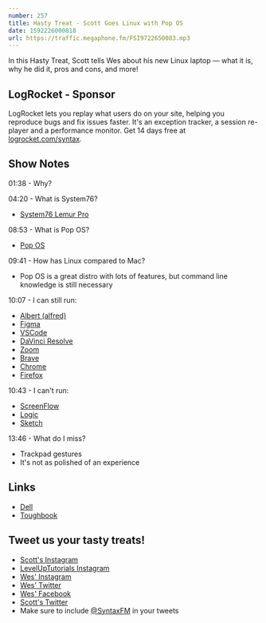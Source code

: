 ```yaml
---
number: 257
title: Hasty Treat - Scott Goes Linux with Pop OS
date: 1592226000818
url: https://traffic.megaphone.fm/FSI9722650083.mp3
---
```


In this Hasty Treat, Scott tells Wes about his new Linux laptop — what it is, why he did it, pros and cons, and more!

## LogRocket - Sponsor
LogRocket lets you replay what users do on your site, helping you reproduce bugs and fix issues faster. It's an exception tracker, a session re-player and a performance monitor. Get 14 days free at [logrocket.com/syntax](https://logrocket.com/syntax).

## Show Notes

01:38 - Why?

04:20 - What is System76?

* [System76 Lemur Pro](https://system76.com/laptops/lemur)

08:53 - What is Pop OS?

* [Pop OS](https://pop.system76.com/)

09:41 - How has Linux compared to Mac?

* Pop OS is a great distro with lots of features, but command line knowledge is still necessary

10:07 - I can still run:

* [Albert (alfred)](https://github.com/albertlauncher/albert)
* [Figma](https://www.figma.com/)
* [VSCode](https://code.visualstudio.com/)
* [DaVinci Resolve](https://www.blackmagicdesign.com/products/davinciresolve/)
* [Zoom](https://zoom.us/)
* [Brave](https://brave.com/)
* [Chrome](https://www.google.com/chrome/)
* [Firefox](https://www.mozilla.org/en-US/firefox/new/)

10:43 - I can't run:

* [ScreenFlow](http://www.telestream.net/screenflow/overview.htm)
* [Logic](https://www.apple.com/logic-pro/)
* [Sketch](https://www.sketch.com/)

13:46 - What do I miss?

* Trackpad gestures
* It's not as polished of an experience

## Links
* [Dell](https://www.dell.com/en-us/shop/dell-laptops/sc/laptops)
* [Toughbook](https://na.panasonic.com/us/computers-tablets-handhelds/computers/laptops/toughbook-31)

## Tweet us your tasty treats!
* [Scott's Instagram](https://www.instagram.com/stolinski/)
* [LevelUpTutorials Instagram](https://www.instagram.com/LevelUpTutorials/)
* [Wes' Instagram](https://www.instagram.com/wesbos/)
* [Wes' Twitter](https://twitter.com/wesbos)
* [Wes' Facebook](https://www.facebook.com/wesbos.developer)
* [Scott's Twitter](https://twitter.com/stolinski)
* Make sure to include [@SyntaxFM](https://twitter.com/SyntaxFM) in your tweets
